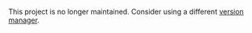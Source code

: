 This project is no longer maintained. Consider using a different [version manager](https://github.com/rbenv/rbenv/wiki/Comparison-of-version-managers).
